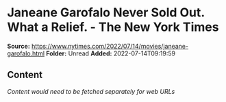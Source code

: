 # Janeane Garofalo Never Sold Out. What a Relief. - The New York Times

**Source:** https://www.nytimes.com/2022/07/14/movies/janeane-garofalo.html
**Folder:** Unread
**Added:** 2022-07-14T09:19:59




## Content
*Content would need to be fetched separately for web URLs*
